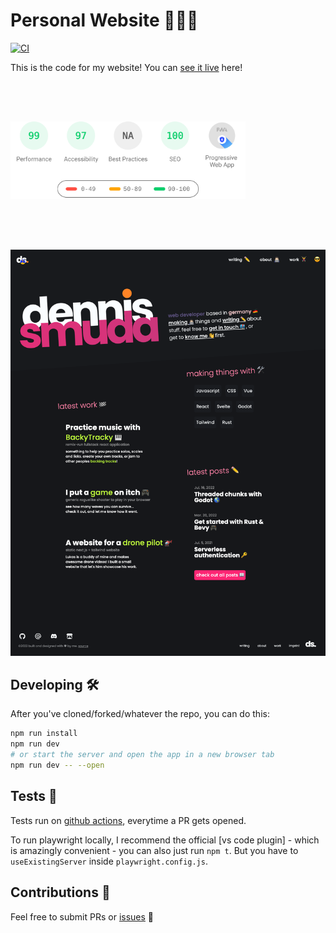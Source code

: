# Personal Website 👨🏻‍💻

[![CI](https://github.com/DennisSmuda/dennissmuda-website/actions/workflows/main.yml/badge.svg)](https://github.com/DennisSmuda/dennissmuda-website/actions/workflows/main.yml)

This is the code for my website! You can [see it live](https://dennissmuda.com/) here!

<p align="left" style="padding: 4rem 8rem 4rem 0;">
<a href="https://pagespeed.web.dev/report?url=https%3A%2F%2Fdennissmuda.com%2F&form_factor=desktop">
<img style="float:middle" width="auto" alt="PAGESPEED" src="./static/pagespeed.svg">
</a>
</p>

<!-- ![screenshot](./screenshot.png) -->

![screenshot dark](./screenshot-dark.png)

## Developing 🛠

After you've cloned/forked/whatever the repo, you can do this:

```bash
npm run install
npm run dev
# or start the server and open the app in a new browser tab
npm run dev -- --open
```

## Tests 🧪

Tests run on [github actions](https://github.com/DennisSmuda/dennissmuda-website/actions), everytime a PR gets opened.

To run playwright locally, I recommend the official [vs code plugin] - which is amazingly convenient - you can also just run `npm t`. But you have to `useExistingServer` inside `playwright.config.js`.

## Contributions 🥁

Feel free to submit PRs or [issues](https://github.com/DennisSmuda/dennissmuda-website/issues) 👋

